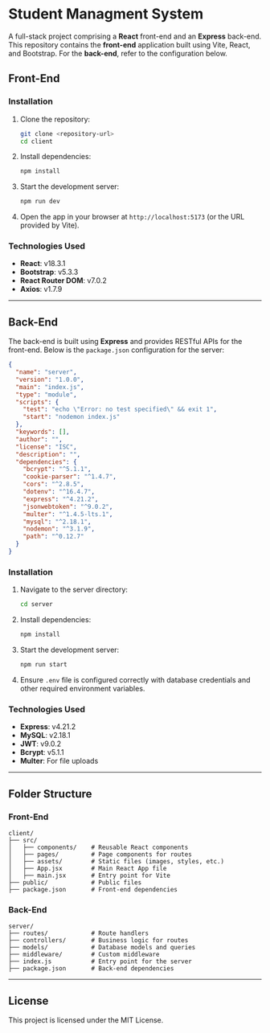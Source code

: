 # Student Managment System

A full-stack project comprising a **React** front-end and an **Express** back-end. This repository contains the **front-end** application built using Vite, React, and Bootstrap. For the **back-end**, refer to the configuration below.

## Front-End

### Installation

1. Clone the repository:
   ```bash
   git clone <repository-url>
   cd client
   ```
2. Install dependencies:
   ```bash
   npm install
   ```

3. Start the development server:
   ```bash
   npm run dev
   ```

4. Open the app in your browser at `http://localhost:5173` (or the URL provided by Vite).

### Technologies Used

- **React**: v18.3.1
- **Bootstrap**: v5.3.3
- **React Router DOM**: v7.0.2
- **Axios**: v1.7.9

---

## Back-End

The back-end is built using **Express** and provides RESTful APIs for the front-end. Below is the `package.json` configuration for the server:

```json
{
  "name": "server",
  "version": "1.0.0",
  "main": "index.js",
  "type": "module",
  "scripts": {
    "test": "echo \"Error: no test specified\" && exit 1",
    "start": "nodemon index.js"
  },
  "keywords": [],
  "author": "",
  "license": "ISC",
  "description": "",
  "dependencies": {
    "bcrypt": "^5.1.1",
    "cookie-parser": "^1.4.7",
    "cors": "^2.8.5",
    "dotenv": "^16.4.7",
    "express": "^4.21.2",
    "jsonwebtoken": "^9.0.2",
    "multer": "^1.4.5-lts.1",
    "mysql": "^2.18.1",
    "nodemon": "^3.1.9",
    "path": "^0.12.7"
  }
}
```

### Installation

1. Navigate to the server directory:
   ```bash
   cd server
   ```

2. Install dependencies:
   ```bash
   npm install
   ```

3. Start the development server:
   ```bash
   npm run start
   ```

4. Ensure `.env` file is configured correctly with database credentials and other required environment variables.

### Technologies Used

- **Express**: v4.21.2
- **MySQL**: v2.18.1
- **JWT**: v9.0.2
- **Bcrypt**: v5.1.1
- **Multer**: For file uploads

---

## Folder Structure

### Front-End
```
client/
├── src/
│   ├── components/    # Reusable React components
│   ├── pages/         # Page components for routes
│   ├── assets/        # Static files (images, styles, etc.)
│   ├── App.jsx        # Main React App file
│   ├── main.jsx       # Entry point for Vite
├── public/            # Public files
├── package.json       # Front-end dependencies
```

### Back-End
```
server/
├── routes/            # Route handlers
├── controllers/       # Business logic for routes
├── models/            # Database models and queries
├── middleware/        # Custom middleware
├── index.js           # Entry point for the server
├── package.json       # Back-end dependencies
```

---

## License

This project is licensed under the MIT License.

